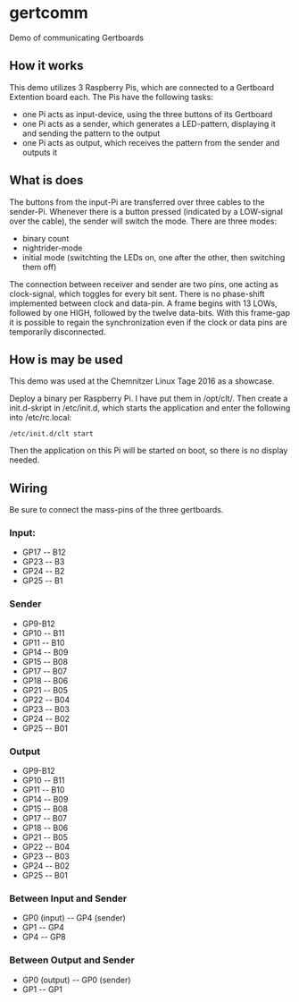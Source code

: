 # gertcomm
Demo of communicating Gertboards

## How it works
This demo utilizes 3 Raspberry Pis, which are connected to a Gertboard Extention board each. The Pis have the following tasks:
* one Pi acts as input-device, using the three buttons of its Gertboard
* one Pi acts as a sender, which generates a LED-pattern, displaying it and sending the pattern to the output
* one Pi acts as output, which receives the pattern from the sender and outputs it

## What is does
The buttons from the input-Pi are transferred over three cables to the sender-Pi. Whenever there is a button pressed (indicated by a LOW-signal over the cable), the sender will switch the mode. There are three modes:
* binary count
* nightrider-mode
* initial mode (switchting the LEDs on, one after the other, then switching them off)

The connection between receiver and sender are two pins, one acting as clock-signal, which toggles for every bit sent. There is no phase-shift implemented between clock and data-pin. A frame begins with 13 LOWs, followed by one HIGH, followed by the twelve data-bits. With this frame-gap it is possible to regain the synchronization even if the clock or data pins are temporarily disconnected. 

## How is may be used
This demo was used at the Chemnitzer Linux Tage 2016 as a showcase. 

Deploy a binary per Raspberry Pi. I have put them in /opt/clt/. Then create a init.d-skript in /etc/init.d, which starts the application and enter the following into /etc/rc.local:

    /etc/init.d/clt start
    
Then the application on this Pi will be started on boot, so there is no display needed. 

## Wiring
Be sure to connect the mass-pins of the three gertboards.

### Input:
* GP17 -- B12
* GP23 -- B3
* GP24 -- B2
* GP25 -- B1

### Sender
* GP9-B12
* GP10 -- B11
* GP11 -- B10
* GP14 -- B09
* GP15 -- B08
* GP17 -- B07
* GP18 -- B06
* GP21 -- B05
* GP22 -- B04
* GP23 -- B03
* GP24 -- B02
* GP25 -- B01

### Output
* GP9-B12
* GP10 -- B11
* GP11 -- B10
* GP14 -- B09
* GP15 -- B08
* GP17 -- B07
* GP18 -- B06
* GP21 -- B05
* GP22 -- B04
* GP23 -- B03
* GP24 -- B02
* GP25 -- B01
 
### Between Input and Sender
* GP0 (input) -- GP4 (sender)
* GP1 -- GP4
* GP4 -- GP8
 
### Between Output and Sender
* GP0 (output) -- GP0 (sender)
* GP1 -- GP1
